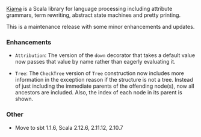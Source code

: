 [Kiama](https://bitbucket.org/inkytonik/kiama) is a Scala library for language processing including attribute grammars, term rewriting, abstract state machines and pretty printing.

This is a maintenance release with some minor enhancements and updates.

### Enhancements

* `Attribution`: The version of the `down` decorator that takes a default value now passes that value by name rather than eagerly evaluating it.

* `Tree`: The `CheckTree` version of `Tree` construction now includes more information in the exception reason if the structure is not a tree. Instead of just including the immediate parents of the offending node(s), now all ancestors are included. Also, the index of each node in its parent is shown.

### Other

* Move to sbt 1.1.6, Scala 2.12.6, 2.11.12, 2.10.7
